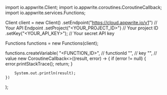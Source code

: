 import io.appwrite.Client;
import io.appwrite.coroutines.CoroutineCallback;
import io.appwrite.services.Functions;

Client client = new Client()
    .setEndpoint("https://cloud.appwrite.io/v1") // Your API Endpoint
    .setProject("<YOUR_PROJECT_ID>") // Your project ID
    .setKey("<YOUR_API_KEY>"); // Your secret API key

Functions functions = new Functions(client);

functions.createVariable(
    "<FUNCTION_ID>", // functionId
    "<KEY>", // key
    "<VALUE>", // value
    new CoroutineCallback<>((result, error) -> {
        if (error != null) {
            error.printStackTrace();
            return;
        }

        System.out.println(result);
    })
);

